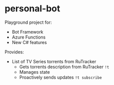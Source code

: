 # personal-bot

Playground project for:
- Bot Framework
- Azure Functions
- New C# features

Provides:
- List of TV Series torrents from RuTracker 
  - Gets torrents description from RuTracker `!t`
  - Manages state
  - Proactively sends updates `!t subscribe`
